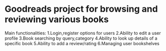 # Goodreads project for browsing and reviewing various books
Main functionalities:
1.Login,register options for users
2.Ability to edit a user profile
3.Book searching by query,category
4.Ability to look up details of a specific book
5.Ability to add a review/rating
6.Managing user bookshelves
